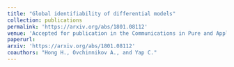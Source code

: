 ```yaml
---
title: "Global identifiability of differential models"
collection: publications
permalink: 'https://arxiv.org/abs/1801.08112'
venue: 'Accepted for publication in the Communications in Pure and Applied Mathematics, 2020'
paperurl:
arxiv: 'https://arxiv.org/abs/1801.08112'
coauthors: "Hong H., Ovchinnikov A., and Yap C."
---
```



